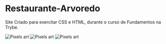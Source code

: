 # Restaurante-Arvoredo

Site Criado para exercitar CSS e HTML, durante o curso de Fundamentos na Trybe.

  <img src="./imagens/Screenshot_341.png" alt="Pixels art" />
  <img src="./imagens/Screenshot_342.png" alt="Pixels art" />
  <img src="./imagens/Screenshot_343.png" alt="Pixels art" />

